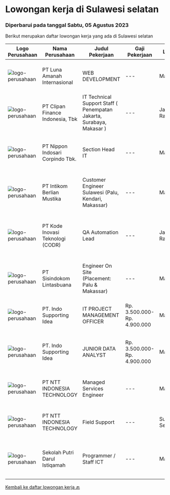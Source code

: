 
  # Lowongan kerja di Sulawesi selatan

  ### Diperbarui pada tanggal Sabtu, 05 Agustus 2023

  Berikut merupakan daftar lowongan kerja yang ada di Sulawesi selatan

  |Logo Perusahaan | Nama Perusahaan | Judul Pekerjaan | Gaji Pekerjaan | Lokasi | Deskripsi | Tanggal diunggah | Pranala |
  | -------------- | --------------- | --------------- | --------- | --------- | -------------- | ------- | ----------- |
  |![logo-perusahaan](https://image-service-cdn.seek.com.au/81fd609a1499623857a13f911f0b242c36711d5c/ee4dce1061f3f616224767ad58cb2fc751b8d2dc)|PT Luna Amanah lnternasional|WEB DEVELOPMENT|---|Makassar|Tanggung jawab:1.Melakukan revisi, mengedit, mengoreksi dan mengoptimalkan konten web2.Mendukung kerja tim dan lintas devisi khususnya terkait...|Senin, 31 Juli 2023|https://www.jobstreet.co.id/id/job/web-development-4421324?token=0~1e0020c6-130d-43ed-91c4-e8c7feec0f88&sectionRank=1&jobId=jobstreet-id-job-4421324|
|![logo-perusahaan](https://image-service-cdn.seek.com.au/b05d3fa911fcd97f3d6aea83da9b16898bf93530/ee4dce1061f3f616224767ad58cb2fc751b8d2dc)|PT Clipan Finance Indonesia, Tbk|IT Technical Support Staff ( Penempatan Jakarta, Surabaya, Makasar )|---|Jakarta Raya|Melakukan perbaikan dan pemeliharaan pada hardware, meliputi PC, notebook, switch cabang, IP Phone. Melakukan troubleshoot dan eskalasi terkait...|Selasa, 25 Juli 2023|https://www.jobstreet.co.id/id/job/it-technical-support-staff-penempatan-jakarta-surabaya-makasar-4415709?token=0~1e0020c6-130d-43ed-91c4-e8c7feec0f88&sectionRank=2&jobId=jobstreet-id-job-4415709|
|![logo-perusahaan](https://image-service-cdn.seek.com.au/efa66f308ce30c78b0e58c2f58d8614b409ac8cb/ee4dce1061f3f616224767ad58cb2fc751b8d2dc)|PT Nippon Indosari Corpindo Tbk.|Section Head IT|---|Makassar|Bertanggung jawab atas Ticketing System (follow up ticket yang di-submit oleh user). Memastikan kelancaran approval Service Request sehingga tidak ada...|Rabu, 26 Juli 2023|https://www.jobstreet.co.id/id/job/section-head-it-4416006?token=0~1e0020c6-130d-43ed-91c4-e8c7feec0f88&sectionRank=3&jobId=jobstreet-id-job-4416006|
|![logo-perusahaan](https://image-service-cdn.seek.com.au/ea5f264702bab5af336fb703e911912eeb350135/ee4dce1061f3f616224767ad58cb2fc751b8d2dc)|PT Intikom Berlian Mustika|Customer Engineer Sulawesi (Palu, Kendari, Makassar)|---|Makassar|Preventive Maintenance, Inspection, Repair, Installation ATM and IT product such as printer, laptop, copier Machine in Palu, Kendari and Makassar...|Kamis, 27 Juli 2023|https://www.jobstreet.co.id/id/job/customer-engineer-sulawesi-palu-kendari-makassar-4418023?token=0~1e0020c6-130d-43ed-91c4-e8c7feec0f88&sectionRank=4&jobId=jobstreet-id-job-4418023|
|![logo-perusahaan](https://image-service-cdn.seek.com.au/f9a43488fb6cd9c390e0bc30837cba2409c40d5b/ee4dce1061f3f616224767ad58cb2fc751b8d2dc)|PT Kode Inovasi Teknologi (CODR)|QA Automation Lead|---|Jakarta Raya|Minimum Requirements: Candidates must possess at least a Bachelor's Degree in Engineering (Computer/Telecommunication), Computer Science/Information...|Rabu, 26 Juli 2023|https://www.jobstreet.co.id/id/job/qa-automation-lead-4416542?token=0~1e0020c6-130d-43ed-91c4-e8c7feec0f88&sectionRank=5&jobId=jobstreet-id-job-4416542|
|![logo-perusahaan](https://image-service-cdn.seek.com.au/0c0f5a8eba28e76548451d3f79868e8a1ac80d4c/ee4dce1061f3f616224767ad58cb2fc751b8d2dc)|PT Sisindokom Lintasbuana|Engineer On Site (Placement: Palu & Makassar)|---|Makassar|Job Description: Onsite Telkom (Palu &amp; Makassar) Conduct regular preventive maintenance visits Monitoring the Infrastructure Network system –...|Jumat, 14 Juli 2023|https://www.jobstreet.co.id/id/job/engineer-on-site-placement%3A-palu-makassar-4404627?token=0~1e0020c6-130d-43ed-91c4-e8c7feec0f88&sectionRank=6&jobId=jobstreet-id-job-4404627|
|![logo-perusahaan](https://image-service-cdn.seek.com.au/7e49911342ad93f67829530af8f4341c45249bc3/ee4dce1061f3f616224767ad58cb2fc751b8d2dc)|PT. Indo Supporting Idea|IT PROJECT MANAGEMENT OFFICER|Rp. 3.500.000-Rp. 4.900.000|Makassar|IT PROJECT MANAGEMENT OFFICER(7 months contract)RESPONSIBILITIES :·      Work with the business and gather requirements and...|Rabu, 12 Juli 2023|https://www.jobstreet.co.id/id/job/it-project-management-officer-4402569?token=0~1e0020c6-130d-43ed-91c4-e8c7feec0f88&sectionRank=7&jobId=jobstreet-id-job-4402569|
|![logo-perusahaan](https://image-service-cdn.seek.com.au/7e49911342ad93f67829530af8f4341c45249bc3/ee4dce1061f3f616224767ad58cb2fc751b8d2dc)|PT. Indo Supporting Idea|JUNIOR DATA ANALYST|Rp. 3.500.000-Rp. 4.900.000|Makassar|JUNIOR DATA ANALYST(7 months contract)RESPONSIBILITIES :·      Working directly with Data Analyst. Responsible acquiring the necessary data. Ensure...|Rabu, 12 Juli 2023|https://www.jobstreet.co.id/id/job/junior-data-analyst-4402595?token=0~1e0020c6-130d-43ed-91c4-e8c7feec0f88&sectionRank=8&jobId=jobstreet-id-job-4402595|
|![logo-perusahaan](https://image-service-cdn.seek.com.au/c6f3acc5536d0163835e21db8e23dc7179605d50/ee4dce1061f3f616224767ad58cb2fc751b8d2dc)|PT NTT INDONESIA TECHNOLOGY|Managed Services Engineer|---|Makassar|Job Requirements: Bachelor's degree in computer science or software engineering Relevant certifications : CCNA/CCNP, VCP, Microsoft 365 | Certified:...|Rabu, 12 Juli 2023|https://www.jobstreet.co.id/id/job/managed-services-engineer-4402803?token=0~1e0020c6-130d-43ed-91c4-e8c7feec0f88&sectionRank=9&jobId=jobstreet-id-job-4402803|
|![logo-perusahaan](https://image-service-cdn.seek.com.au/f525f049cf8ce97a388001196b7113e11512c773/ee4dce1061f3f616224767ad58cb2fc751b8d2dc)|PT NTT INDONESIA TECHNOLOGY|Field Support|---|Sulawesi Selatan|Key Roles and Responsibilities: Performs IT functions such as design, analysis, evaluation, testing, debugging and implementation of applications...|Jumat, 07 Juli 2023|https://www.jobstreet.co.id/id/job/field-support-4396987?token=0~1e0020c6-130d-43ed-91c4-e8c7feec0f88&sectionRank=10&jobId=jobstreet-id-job-4396987|
|![logo-perusahaan](https://i.ibb.co/sqvTCh9/112815900-stock-vector-no-image-available-icon-flat-vector.webp)|Sekolah Putri Darul Istiqamah|Programmer / Staff ICT|---|Maros|- Mengolah database/server perusahaan dan menjaga keamanan system. - Membuat program yang dibutuhkan perusahaaan dalam business analyst, marketing...|Senin, 24 Juli 2023|https://www.jobstreet.co.id/id/job/programmer-staff-ict-1036499736?token=0~1e0020c6-130d-43ed-91c4-e8c7feec0f88&sectionRank=11&jobId=jobstreet-id-job-1036499736|


  [Kembali ke daftar lowongan kerja 🔙](../README.md#daftar-lowongan-kerja)
  